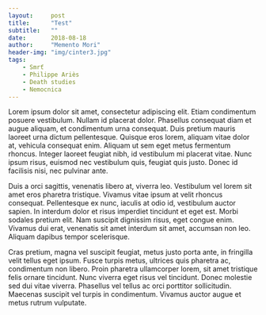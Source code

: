 ```yaml
---
layout:     post
title:      "Test"
subtitle:   ""
date:       2018-08-18
author:     "Memento Mori"
header-img: "img/cinter3.jpg"
tags:
    - Smrť
    - Philippe Ariès 
    - Death studies
    - Nemocnica
---
```


Lorem ipsum dolor sit amet, consectetur adipiscing elit. Etiam condimentum posuere vestibulum. Nullam id placerat dolor. Phasellus consequat diam et augue aliquam, et condimentum urna consequat. Duis pretium mauris laoreet urna dictum pellentesque. Quisque eros lorem, aliquam vitae dolor at, vehicula consequat enim. Aliquam ut sem eget metus fermentum rhoncus. Integer laoreet feugiat nibh, id vestibulum mi placerat vitae. Nunc ipsum risus, euismod nec vestibulum quis, feugiat quis justo. Donec id facilisis nisi, nec pulvinar ante.

Duis a orci sagittis, venenatis libero at, viverra leo. Vestibulum vel lorem sit amet eros pharetra tristique. Vivamus vitae ipsum at velit rhoncus consequat. Pellentesque ex nunc, iaculis at odio id, vestibulum auctor sapien. In interdum dolor et risus imperdiet tincidunt et eget est. Morbi sodales pretium elit. Nam suscipit dignissim risus, eget congue enim. Vivamus dui erat, venenatis sit amet interdum sit amet, accumsan non leo. Aliquam dapibus tempor scelerisque.

Cras pretium, magna vel suscipit feugiat, metus justo porta ante, in fringilla velit tellus eget ipsum. Fusce turpis metus, ultrices quis pharetra ac, condimentum non libero. Proin pharetra ullamcorper lorem, sit amet tristique felis ornare tincidunt. Nunc viverra eget risus vel tincidunt. Donec molestie sed dui vitae viverra. Phasellus vel tellus ac orci porttitor sollicitudin. Maecenas suscipit vel turpis in condimentum. Vivamus auctor augue et metus rutrum vulputate.


